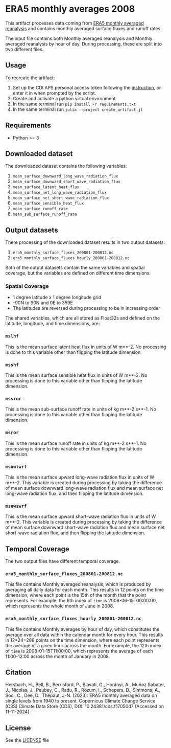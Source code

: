 # ERA5 monthly averages 2008

This artifact processes data coming from [ERA5 monthly averaged reanalysis](https://cds.climate.copernicus.eu/datasets/reanalysis-era5-single-levels-monthly-means?tab=download) and contains
monthly averaged surface fluxes and runoff rates.

The input file contains both Monthly averaged reanalysis and Monthly averaged reanalysis by hour of day. During processing, these are split into two different files.

## Usage

To recreate the artifact:

1. Set up the CDI APS personal access token following the [instruction](https://cds.climate.copernicus.eu/how-to-api#install-the-cds-api-token),
or enter it in when prompted by the script.
2. Create and activate a python virtual environment
3. In the same terminal run `pip install -r requirements.txt`
4. In the same terminal run `julia --project create_artifact.jl`

## Requirements

- Python >= 3

## Downloaded dataset

The downloaded dataset contains the following variables:

1. `mean_surface_downward_long_wave_radiation_flux`
2. `mean_surface_downward_short_wave_radiation_flux`
3. `mean_surface_latent_heat_flux`
4. `mean_surface_net_long_wave_radiation_flux`
5. `mean_surface_net_short_wave_radiation_flux`
6. `mean_surface_sensible_heat_flux`
7. `mean_surface_runoff_rate`
8. `mean_sub_surface_runoff_rate`

## Output datasets

There processing of the downloaded dataset results in two output datasets:

1. `era5_monthly_surface_fluxes_200801-200812.nc`
2. `era5_monthly_surface_fluxes_hourly_200801-200812.nc`

Both of the output datasets contain the same variables and spatial coverage, but the variables are defined on different time dimensions.

### Spatial Coverage

- 1 degree latitude x 1 degree longitude grid
- -90N to 90N and 0E to 359E
- The latitudes are reversed during processing to be in increasing order

The shared variables, which are all stored as Float32s and defined on the latitude, longitude, and time dimensions, are:

### `mslhf`

This is the mean surface latent heat flux in units of W m**-2. No processing is done to this variable other than flipping the latitude dimension.

### `msshf`

This is the mean surface sensible heat flux in units of W m**-2. No processing is done to this variable other than flipping the latitude dimension.

### `mssror`

This is the mean sub-surface runoff rate in units of kg m**-2 s**-1. No processing is done to this variable other than flipping the latitude dimension.

### `msror`

This is the mean surface runoff rate in units of kg m**-2 s**-1. No processing is done to this variable other than flipping the latitude dimension.

### `msuwlwrf`

This is the mean surface upward long-wave radiation flux in units of W m**-2.
This variable is created during processing by taking the difference of
mean surface downward long-wave radiation flux and mean surface net long-wave radiation flux, and then flipping the latitude dimension.

### `msuwswrf`

This is the mean surface upward short-wave radiation flux in units of W m**-2.
This variable is created during processing by taking the difference of
mean surface downward short-wave radiation flux and mean surface net short-wave radiation flux, and then flipping the latitude dimension.

## Temporal Coverage

The two output files have different temporal coverage.

### `era5_monthly_surface_fluxes_200801-200812.nc`

This file contains Monthly averaged reanalysis, which is produced by averaging all daily data for each month. This results in 12 points on the
time dimension, where each point is the 15th of the month that the point represents. For example, the 6th index of `time` is 2008-06-15T00:00:00,
which represents the whole month of June in 2008.

### `era5_monthly_surface_fluxes_hourly_200801-200812.nc`

This file contains Monthly averages by hour of day, which constitutes the average over all data within the calendar month for every hour. This results in 12*24=288 points on the time dimension, where each point represents the average of a given hour across the month. For example, the 12th index of
`time` is 2008-01-15T11:00:00, which represents the average of each 11:00-12:00 across the month of January in 2008.

## Citation

Hersbach, H., Bell, B., Berrisford, P., Biavati, G., Horányi, A., Muñoz Sabater, J., Nicolas, J., Peubey, C., Radu, R., Rozum, I., Schepers, D., Simmons, A., Soci, C., Dee, D., Thépaut, J-N. (2023): ERA5 monthly averaged data on single levels from 1940 to present. Copernicus Climate Change Service (C3S) Climate Data Store (CDS), DOI: 10.24381/cds.f17050d7 (Accessed on 11-11-2024)

## License

See the [LICENSE](LICENSE.txt) file
